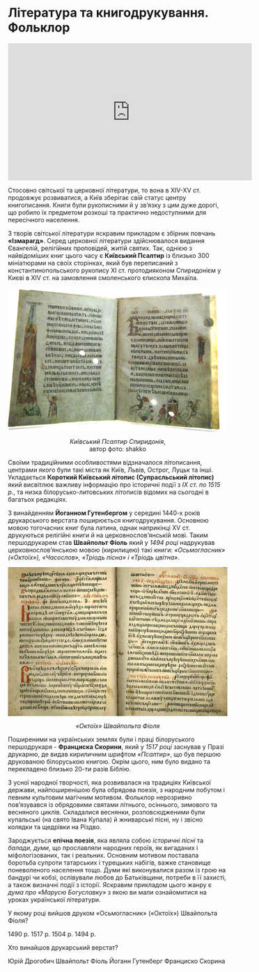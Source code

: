 # Література та книгодрукування. Фольклор

<div class="fluidMedia">
<iframe align="center" width="560" height="315" src="https://www.youtube.com/embed/aKbQkg-HvHo" frameborder="0" allowfullscreen></iframe>
</div>
<div class="popup">
</div>

Стосовно світської та церковної літератури, то вона в XIV-XV ст. продовжує розвиватися, а Київ зберігає свій статус центру книгописання. Книги були рукописними й у зв’язку з цим дуже дорогі, що робило їх предметом розкоші та практично недоступними для пересічного населення. 

З творів світської літератури яскравим прикладом є збірник повчань **«Ізмарагд»**. Серед церковної літератури здійснювалося видання Євангелій, релігійних проповідей, житій святих. Так, однією з найвідоміших книг цього часу є **Київський Псалтир** із близько 300 мініатюрами на своїх сторінках, який був переписаний з константинопольського рукопису ХІ ст. протодияконом Спиридонієм у Києві в XIV ст. на замовлення смоленського єпископа Михаїла.

<p align="center"><img align="center"  src="5-4-5.png" style="width: 552px; height: auto;"/></p>
<p align="center"><i>Київський Псалтир Спиридонія</i>,<br>
автор фото: shakko</p>

Своїми традиційними особливостями відзначалося літописання, центрами якого були такі міста як Київ, Львів, Острог, Луцьк та інші. Укладається **Короткий Київський літопис (Супрасльський літопис)** який висвітлює важливу інформацію про історичні події з *ІX ст. по 1515 р.*, та низка білорусько-литовських літописів відомих на сьогодні в багатьох редакціях. 

З винайденням **Йоганном Гутенбергом** у середині 1440-х років друкарського верстата поширюється книгодрукування. Основною мовою тогочасних книг була латина, однак наприкінці  XV ст. друкуються релігійні книги й на церковнослов’янській мові. Таким першодрукарем став **Швайпольт Фіоль** який у *1494 році* надрукував церковнослов’янською мовою (кирилицею) такі книги: *«Осьмогласник» («Октоїх»), «Часослов», «Тріодь пісна» і «Тріодь цвітна»*. 

<p align="center"><img align="center"  src="5-4-6.png" style="width: 552px; height: auto;"/></p>
<p align="center"><i>«Октоїх» Швайпольта Фіоля</i></p>

Поширеними на українських землях були і праці білоруського першодрукаря - **Франциска Скорини**, який у *1517 році* заснував у Празі друкарню, де видав кириличним шрифтом *«Псалтир»*, що був першою друкованою білоруською книгою. Окрім цього, ним було видано та перекладено близько 20-ти разів Біблію.

З усної народної творчості, яка розвивалася на традиціях Київської держави, найпоширенішою була обрядова поезія, з народним побутом і певним культовим магічним мотивом. Фольклор нерозривно пов’язувався із обрядовими святами літнього, осіннього, зимового та весняного циклів. Складалися веснянки, розповсюдженими були купальські (на свято Івана Купала) й жниварські пісні, ну і звісно колядки та щедрівки на Різдво.

Зароджується **епічна поезія**, яка являла собою *історичні пісні* та *балади, думи*, що прославляли народних героїв, як вигаданих і міфологізованих, так і реальних. Основним мотивом поставала боротьба супроти татарських і турецьких набігів, важке становище поневоленого населення тощо. Думи які виконувалися разом із грою на бандурі чи кобзі, оспівували любов до Батьківщини, потреби в її захисті, а також визначні події з історії. Яскравим прикладом цього жанру є *дума про «Марусю Богуславку»* з якою ви мали ознайомитися на уроках української літератури.  

<quiz>
<question>
  <p>У якому році вийшов друком «Осьмогласник» («Октоїх») Швайпольта Фіоля?</p>
        <answer>1490 р.</answer>
  <answer>1517 р.</answer>
        <answer>1504 р.</answer>
  <answer correct>1494 р.</answer>
</question>
<question>
  <p>Хто винайшов друкарський верстат?</p>
        <answer>Юрій Дрогобич</answer>
  <answer>Швайпольт Фіоль</answer>
        <answer correct>Йоганн Гутенберг</answer>
  <answer>Франциско Скорина</answer>
</question>
</quiz>